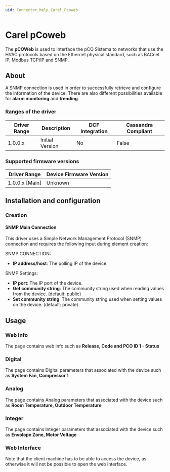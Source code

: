 ```yaml
---
uid: Connector_help_Carel_Pcoweb
---
```


# Carel pCoweb

The **pCOWeb** is used to interface the pCO Sistema to networks that use the HVAC protocols based on the Ethernet physical standard, such as BACnet IP, Modbus TCP/IP and SNMP.

## About

A SNMP connection is used in order to successfully retrieve and configure the information of the device. There are also different possibilities available for **alarm monitoring** and **trending**.

### Ranges of the driver

| **Driver Range** | **Description** | **DCF Integration** | **Cassandra Compliant** |
|------------------|-----------------|---------------------|-------------------------|
| 1.0.0.x          | Initial Version | No                  | False                   |

### Supported firmware versions

| **Driver Range** | **Device Firmware Version** |
|------------------|-----------------------------|
| 1.0.0.x \[Main\] | Unknown                     |

## Installation and configuration

### Creation

#### SNMP Main Connection

This driver uses a Simple Network Management Protocol (SNMP) connection and requires the following input during element creation:

SNMP CONNECTION:

- **IP address/host**: The polling IP of the device.

SNMP Settings:

- **IP port**: The IP port of the device.
- **Get community string**: The community string used when reading values from the device. (default: public)
- **Set community string**: The community string used when setting values on the device. (default: private)

## Usage

### Web Info

The page contains web info such as **Release, Code and PCO ID 1 - Status**

### Digital

The page contains Digital parameters that associated with the device such as **System Fan, Compressor 1**

### Analog

The page contains Analog parameters that associated with the device such as **Room Temperature, Outdoor Temperature**

### Integer

The page contains Integer parameters that associated with the device such as **Envolope Zone, Motor Voltage**

### Web Interface

Note that the client machine has to be able to access the device, as otherwise it will not be possible to open the web interface.
